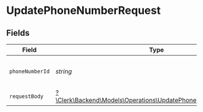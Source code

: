 # UpdatePhoneNumberRequest


## Fields

| Field                                                                                                                     | Type                                                                                                                      | Required                                                                                                                  | Description                                                                                                               |
| ------------------------------------------------------------------------------------------------------------------------- | ------------------------------------------------------------------------------------------------------------------------- | ------------------------------------------------------------------------------------------------------------------------- | ------------------------------------------------------------------------------------------------------------------------- |
| `phoneNumberId`                                                                                                           | *string*                                                                                                                  | :heavy_check_mark:                                                                                                        | The ID of the phone number to update                                                                                      |
| `requestBody`                                                                                                             | [?\Clerk\Backend\Models\Operations\UpdatePhoneNumberRequestBody](../../Models/Operations/UpdatePhoneNumberRequestBody.md) | :heavy_minus_sign:                                                                                                        | N/A                                                                                                                       |